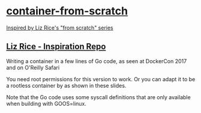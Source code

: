 # [container-from-scratch](https://www.youtube.com/watch?v=8fi7uSYlOdc)

[Inspired by Liz Rice's "from scratch" series](https://www.youtube.com/watch?v=8fi7uSYlOdc)

## [Liz Rice - Inspiration Repo](https://github.com/lizrice/containers-from-scratch)

Writing a container in a few lines of Go code, as seen at DockerCon 2017 and on O'Reilly Safari

You need root permissions for this version to work. Or you can adapt it to be a rootless container by as shown in these slides.

Note that the Go code uses some syscall definitions that are only available when building with GOOS=linux.
